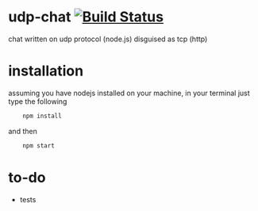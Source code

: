 udp-chat [![Build Status](https://travis-ci.org/diguinhorocks/udp-chat.png?branch=master)](https://travis-ci.org/diguinhorocks/udp-chat)
========

chat written on udp protocol (node.js) disguised as tcp (http)

installation
===

assuming you have nodejs installed on your machine, in your terminal just type the following

```bash
    npm install
```

and then 

```bash
    npm start
```

to-do
===
- tests